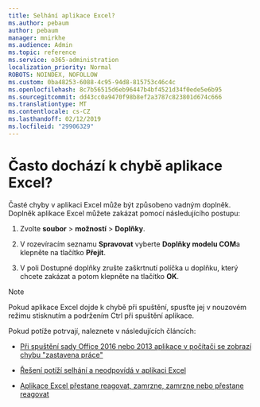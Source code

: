 ```yaml
---
title: Selhání aplikace Excel?
ms.author: pebaum
author: pebaum
manager: mnirkhe
ms.audience: Admin
ms.topic: reference
ms.service: o365-administration
localization_priority: Normal
ROBOTS: NOINDEX, NOFOLLOW
ms.custom: 0ba48253-6088-4c95-94d8-815753c46c4c
ms.openlocfilehash: 8c7b56515d6eb96447b4bf4521d34f0ede5e6b95
ms.sourcegitcommit: dd43cc0a9470f98b8ef2a3787c823801d674c666
ms.translationtype: MT
ms.contentlocale: cs-CZ
ms.lasthandoff: 02/12/2019
ms.locfileid: "29906329"
---
```

# <a name="frequent-excel-crashes"></a>Často dochází k chybě aplikace Excel?

Časté chyby v aplikaci Excel může být způsobeno vadným doplněk. Doplněk aplikace Excel můžete zakázat pomocí následujícího postupu:
  
1. Zvolte **soubor** \> **možností** \> **Doplňky**.
    
2. V rozevíracím seznamu **Spravovat** vyberte **Doplňky modelu COM**a klepněte na tlačítko **Přejít**.
    
3. V poli Dostupné doplňky zrušte zaškrtnutí políčka u doplňku, který chcete zakázat a potom klepněte na tlačítko **OK**.
    
> [!NOTE]
> Pokud aplikace Excel dojde k chybě při spuštění, spusťte jej v nouzovém režimu stisknutím a podržením Ctrl při spuštění aplikace. 
  
Pokud potíže potrvají, naleznete v následujících článcích:
  
- [Při spuštění sady Office 2016 nebo 2013 aplikace v počítači se zobrazí chybu "zastavena práce"](https://support.office.com/article/52bd7985-4e99-4a35-84c8-2d9b8301a2fa.aspx)
    
- [Řešení potíží selhání a neodpovídá v aplikaci Excel](https://support.microsoft.com/help/2758592/how-to-troubleshoot-crashing-and-not-responding-issues-with-excel)
    
- [Aplikace Excel přestane reagovat, zamrzne, zamrzne nebo přestane reagovat](https://support.office.com/article/37e7d3c9-9e84-40bf-a805-4ca6853a1ff4.aspx)
    
